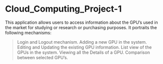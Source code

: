 # Cloud_Computing_Project-1
This application allows users to access information about the GPU’s used in the market for studying or research or purchasing purposes.
It portraits the following mechanisms:
> Login and Logout mechanism.
> Adding a new GPU in the system.
> Editing and Updating the existing GPU information.
> List view of the GPUs in the system.
> Viewing all the Details of a GPU.
> Comparison between selected GPU’s. 

